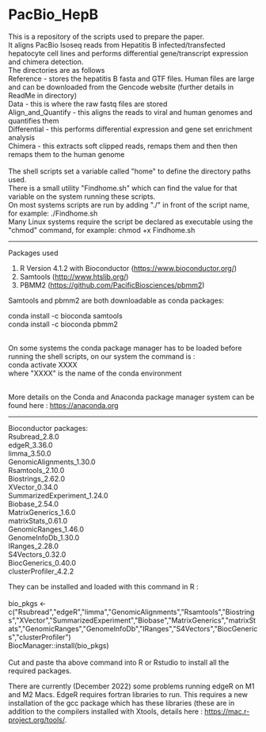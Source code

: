 # PacBio_HepB

This is a repository of the scripts used to prepare the paper. <br/>
It aligns PacBio Isoseq reads from Hepatitis B infected/transfected hepatocyte cell lines and performs differential gene/transcript expression and chimera detection. <br/>
The directories are as follows <br/>
Reference - stores the hepatitis B fasta and GTF files. Human files are large and can be downloaded from the Gencode website (further details in ReadMe in directory) <br/>
Data - this is where the raw fastq files are stored<br/>
Align_and_Quantify - this aligns the reads to viral and human genomes and quantifies them<br/>
Differential - this performs differential expression and gene set enrichment analysis<br/>
Chimera - this extracts soft clipped reads, remaps them and then then remaps them to the human genome<br/></br>
The shell scripts set a variable called "home" to define the directory paths used.</br>
There is a small utility "Findhome.sh" which can find the value for that variable on the system running these scripts.</br>
On most systems scripts are run by adding "./" in front of the script name, for example: ./Findhome.sh</br>
Many Linux systems require the script be declared as executable using the "chmod" command, for example: chmod +x Findhome.sh</br><hr>

Packages used<br/>
1. R Version 4.1.2 with Bioconductor (https://www.bioconductor.org/)<br/>
2. Samtools (http://www.htslib.org/)<br/>
3. PBMM2 (https://github.com/PacificBiosciences/pbmm2)<br/>

Samtools and pbmm2 are both downloadable as conda packages:

conda install -c bioconda samtools<br/>
conda install -c bioconda pbmm2<br/><br/>

On some systems the conda package manager has to be loaded before running the shell scripts, on our system the command is :</br>
conda activate XXXX</br>
where "XXXX" is the name of the conda environment</br></br>

More details on the Conda and Anaconda package manager system can be found here : https://anaconda.org<hr>

Bioconductor packages:<br/>
Rsubread_2.8.0<br/>
edgeR_3.36.0<br/>
limma_3.50.0<br/>
GenomicAlignments_1.30.0<br/>
Rsamtools_2.10.0<br/>
Biostrings_2.62.0<br/>
XVector_0.34.0<br/>
SummarizedExperiment_1.24.0<br/>
Biobase_2.54.0<br/>
MatrixGenerics_1.6.0<br/>
matrixStats_0.61.0<br/>
GenomicRanges_1.46.0<br/>
GenomeInfoDb_1.30.0<br/>
IRanges_2.28.0<br/>
S4Vectors_0.32.0<br/>
BiocGenerics_0.40.0<br/>
clusterProfiler_4.2.2<br/>

They can be installed and loaded with this command in R : <br/><br/>
bio_pkgs <- c("Rsubread","edgeR","limma","GenomicAlignments","Rsamtools","Biostrings","XVector","SummarizedExperiment","Biobase","MatrixGenerics","matrixStats","GenomicRanges","GenomeInfoDb","IRanges","S4Vectors","BiocGenerics","clusterProfiler")<br/>
BiocManager::install(bio_pkgs)<br/><br/>
Cut and paste tha above command into R or Rstudio to install all the required packages.

There are currently (December 2022) some problems running edgeR on M1 and M2 Macs. EdgeR requires fortran libraries to run. This requires a new installation of the gcc package which has these libraries (these are in addition to the compilers installed with Xtools, details here : https://mac.r-project.org/tools/.
